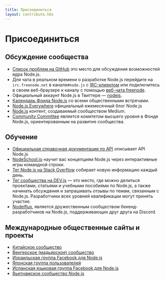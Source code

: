 ```yaml
---
title: Присоединиться
layout: contribute.hbs
---
```


# Присоединиться

## Обсуждение сообщества

* [Список проблем на GitHub](https://github.com/nodejs/node/issues) это место для обсуждения возможностей ядра Node.js.
* Для чата в реальном времени о разработке Node.js перейдите на `irc.freenode.net` в канале`#node.js` с [IRC-клиентом](https://en.wikipedia.org/wiki/Comparison_of_Internet_Relay_Chat_clients) или подключитесь в своем веб-браузере к каналу с помощью [веб-чата freenode](https://webchat.freenode.net/#node.js).
* Официальный аккаунт Node.js в Твиттере ― [nodejs](https://twitter.com/nodejs).
* [Календарь Фонда Node.js](https://nodejs.org/calendar) со всеми общественными встречами.
* [Node.js Everywhere](https://newsletter.nodejs.org) официальный ежемесячный блог Node.js
* [Node.js](https://medium.com/the-node-js-collection) контент, создаваемый сообществом Medium.
* [Community Committee](https://github.com/nodejs/community-committee) является комитетом высшего уровня в Фонде Node.js, ориентированным на развитие сообщества.

## Обучение

* [Официальная справочная документация по API](https://nodejs.org/api/) описывает API Node.js
* [NodeSchool.io](https://nodeschool.io/) научит вас концепциям Node.js через интерактивные игры командной строки.
* [Тег Node.js на Stack Overflow](https://stackoverflow.com/questions/tagged/node.js) собирает новую информацию каждый день.
* [Тег сообщества на DEV.js](https://dev.to/t/node) ― это место, где можно делиться проектами, статьями и учебными
  пособиями по Node.js, а также начинать обсуждения и запрашивать отзывы по темам, связанным с Node.js. Разработчики
  всех уровней квалификации могут принять участие.
* [Nodeiflux](https://discordapp.com/invite/vUsrbjd), является дружественным сообществом бекенд-разработчиков на Node.js,
  поддерживающих друг друга на Discord.

## Международные общественные сайты и проекты

* [Китайское сообщество](https://cnodejs.org/)
* [Венгерское (мадьярское) сообщество](https://nodehun.blogspot.com/)
* [Израильская группа Facebook для Node.js](https://www.facebook.com/groups/node.il/)
* [Японская группа пользователей](https://nodejs.jp/)
* [Испанская языковая группа Facebook для Node.js](https://www.facebook.com/groups/node.es/)
* [Вьетнамское сообщество Node.js](https://www.facebook.com/nodejs.vn/)
